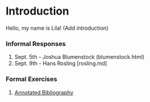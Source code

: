 # Introduction

Hello, my name is Lila! (Add introduction)

### Informal Responses

1. Sept. 5th - Joshua Blumenstock (blumenstock.html)
2. Sept. 9th - Hans Rosling [rosling.md]

### Formal Exercises

1. [Annotated Bibliography](...)
